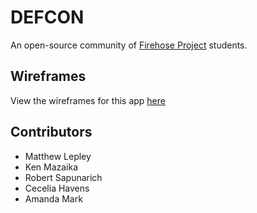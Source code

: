# DEFCON

An open-source community of [Firehose Project](http://thefirehoseproject.com) students.

## Wireframes

View the wireframes for this app [here](https://github.com/FirehoseCommunity/DEFCON/blob/master/Wireframes.md)

## Contributors

* Matthew Lepley
* Ken Mazaika
* Robert Sapunarich
* Cecelia Havens
* Amanda Mark
